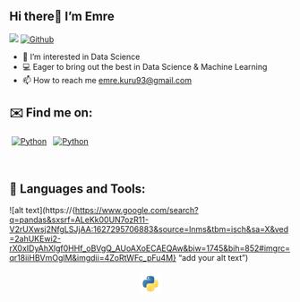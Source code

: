 ## Hi there👋 I’m Emre
  
![](https://visitor-badge.laobi.icu/badge?page_id=lordor93.lordor93)
[![Github](https://img.shields.io/github/followers/lordor93?label=Follow&style=social)](https://github.com/lordor93)
- 👀 I’m interested in Data Science 
- 💻 Eager to bring out the best in Data Science & Machine Learning
- 📫 How to reach me emre.kuru93@gmail.com


## ✉️ Find me on:



 <a href="https://www.linkedin.com/in/emre-kuru-b243a5119/" target="_blank" rel="noopener noreferrer"> <img src="https://cdn.jsdelivr.net/npm/simple-icons@v3/icons/linkedin.svg" alt="Python" height="40" style="vertical-align:top; margin:4px"></a>
 <a href="mailto:emrekuru93@gmail.com"> <img src="https://cdn.jsdelivr.net/npm/simple-icons@v3/icons/gmail.svg" alt="Python" height="40" style="vertical-align:top; margin:4px"></a>
</p>

<br />

## 🧰 Languages and Tools:
![alt text](https://{https://www.google.com/search?q=pandas&sxsrf=ALeKk00UN7ozR11-V2rUXwsj2NfgLSJjAA:1627295706883&source=lnms&tbm=isch&sa=X&ved=2ahUKEwi2-rX0xIDyAhXlgf0HHf_oBVgQ_AUoAXoECAEQAw&biw=1745&bih=852#imgrc=qr18iiHBVmOglM&imgdii=4ZoRtWFc_pFu4M} “add your alt text”)
<p align="center">
<img src="https://raw.githubusercontent.com/github/explore/80688e429a7d4ef2fca1e82350fe8e3517d3494d/topics/python/python.png" alt="Python" height="40" style="vertical-align:top; margin:4px">
